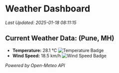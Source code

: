 
# Weather Dashboard

_Last Updated: 2025-01-18 08:11:15_

## Current Weather Data: (Pune, MH)
- **Temperature:** 28.1 °C ![Temperature Badge](https://img.shields.io/badge/Temperature-Medium%20Temp-green)
- **Wind Speed:** 18.5 km/h ![Wind Speed Badge](https://img.shields.io/badge/Wind%20Speed-Low%20Wind-blue)

*Powered by Open-Meteo API*
